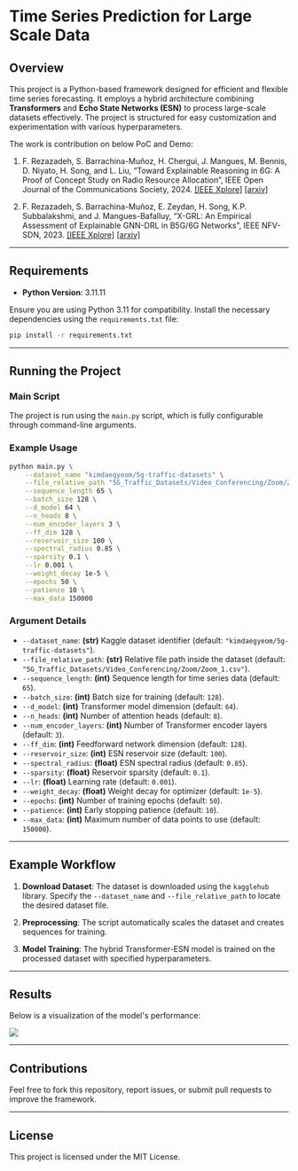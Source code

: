 # Time Series Prediction for Large Scale Data

## Overview
This project is a Python-based framework designed for efficient and flexible time series forecasting. It employs a hybrid architecture combining **Transformers** and **Echo State Networks (ESN)** to process large-scale datasets effectively. The project is structured for easy customization and experimentation with various hyperparameters.

The work is contribution on below PoC and Demo: 

1) F. Rezazadeh, S. Barrachina-Muñoz, H. Chergui, J. Mangues, M. Bennis, D. Niyato, H. Song, and L. Liu, “Toward Explainable Reasoning in 6G: A Proof of Concept Study on Radio Resource Allocation”, IEEE Open Journal of the Communications Society, 2024. [[IEEE Xplore]](https://ieeexplore.ieee.org/document/10689363) [[arxiv]](https://arxiv.org/abs/2407.10186)
   
3) F. Rezazadeh, S. Barrachina-Muñoz, E. Zeydan, H. Song, K.P. Subbalakshmi, and J. Mangues-Bafalluy, “X-GRL: An Empirical Assessment of Explainable GNN-DRL in B5G/6G Networks”, IEEE NFV-SDN, 2023. [[IEEE Xplore]](https://ieeexplore.ieee.org/abstract/document/10329778/authors#authors) [[arxiv]](https://arxiv.org/abs/2311.08798)
---

## Requirements
- **Python Version**: 3.11.11  

Ensure you are using Python 3.11 for compatibility. Install the necessary dependencies using the `requirements.txt` file:

```bash
pip install -r requirements.txt
```

---

## Running the Project

### Main Script
The project is run using the `main.py` script, which is fully configurable through command-line arguments.

### Example Usage
```bash
python main.py \
    --dataset_name "kimdaegyeom/5g-traffic-datasets" \
    --file_relative_path "5G_Traffic_Datasets/Video_Conferencing/Zoom/Zoom_1.csv" \
    --sequence_length 65 \
    --batch_size 128 \
    --d_model 64 \
    --n_heads 8 \
    --num_encoder_layers 3 \
    --ff_dim 128 \
    --reservoir_size 100 \
    --spectral_radius 0.85 \
    --sparsity 0.1 \
    --lr 0.001 \
    --weight_decay 1e-5 \
    --epochs 50 \
    --patience 10 \
    --max_data 150000
```

### Argument Details

- `--dataset_name`: **(str)** Kaggle dataset identifier (default: `"kimdaegyeom/5g-traffic-datasets"`).
- `--file_relative_path`: **(str)** Relative file path inside the dataset (default: `"5G_Traffic_Datasets/Video_Conferencing/Zoom/Zoom_1.csv"`).
- `--sequence_length`: **(int)** Sequence length for time series data (default: `65`).
- `--batch_size`: **(int)** Batch size for training (default: `128`).
- `--d_model`: **(int)** Transformer model dimension (default: `64`).
- `--n_heads`: **(int)** Number of attention heads (default: `8`).
- `--num_encoder_layers`: **(int)** Number of Transformer encoder layers (default: `3`).
- `--ff_dim`: **(int)** Feedforward network dimension (default: `128`).
- `--reservoir_size`: **(int)** ESN reservoir size (default: `100`).
- `--spectral_radius`: **(float)** ESN spectral radius (default: `0.85`).
- `--sparsity`: **(float)** Reservoir sparsity (default: `0.1`).
- `--lr`: **(float)** Learning rate (default: `0.001`).
- `--weight_decay`: **(float)** Weight decay for optimizer (default: `1e-5`).
- `--epochs`: **(int)** Number of training epochs (default: `50`).
- `--patience`: **(int)** Early stopping patience (default: `10`).
- `--max_data`: **(int)** Maximum number of data points to use (default: `150000`).

---

## Example Workflow

1. **Download Dataset**:
   The dataset is downloaded using the `kagglehub` library. Specify the `--dataset_name` and `--file_relative_path` to locate the desired dataset file.

2. **Preprocessing**:
   The script automatically scales the dataset and creates sequences for training.

3. **Model Training**:
   The hybrid Transformer-ESN model is trained on the processed dataset with specified hyperparameters.
---

## Results
Below is a visualization of the model's performance:

<img src="hybrid_transformer_plots.png"/>

---

## Contributions
Feel free to fork this repository, report issues, or submit pull requests to improve the framework.

---

## License
This project is licensed under the MIT License.

